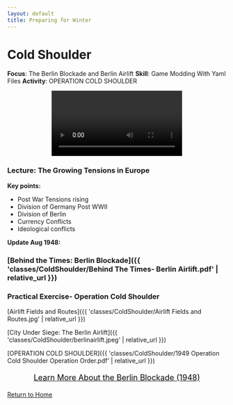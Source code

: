 ```yaml
---
layout: default
title: Preparing for Winter
---
```


# Cold Shoulder

**Focus**: The Berlin Blockade and Berlin Airlift
**Skill**: Game Modding With Yaml Files
**Activity**: OPERATION COLD SHOULDER

<div style="text-align: center;">
  <video controls style="max-width: 80%; height: auto;">
    <source src="{{ '/classes/ColdShoulder/GERMANY The Berlin Blockade (1948).mp4' | relative_url }}" type="video/mp4">
    Your browser does not support the video tag. LOL
  </video>
</div>


### Lecture: The Growing Tensions in Europe

**Key points:**
- Post War Tensions rising
- Division of Germany Post WWII
- Division of Berlin
- Currency Conflicts
- Ideological conflicts

**Update Aug 1948:**  
### [Behind the Times: Berlin Blockade]({{ 'classes/ColdShoulder/Behind The Times- Berlin Airlift.pdf' | relative_url }})   

  

### Practical Exercise- Operation Cold Shoulder
[Airlift Fields and Routes]({{ 'classes/ColdShoulder/Airlift Fields and Routes.jpg' | relative_url }})    

[City Under Siege: The Berlin Airlift]({{ 'classes/ColdShoulder/berlinairlift.jpeg' | relative_url }})     

[OPERATION COLD SHOULDER]({{ 'classes/ColdShoulder/1949 Operation Cold Shoulder Operation Order.pdf' | relative_url }})    

<div style="text-align: center; margin: 20px;">
  <a href="https://branksome-asia.libguides.com/ss/earlycw/berlin" target="_blank" style="font-size: 18px; text-decoration: underline; color: #0a0a0a;">
    Learn More About the Berlin Blockade (1948)
  </a>
</div>    


[Return to Home](../)
